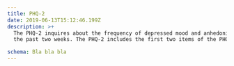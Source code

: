 ```yaml
---
title: PHQ-2
date: 2019-06-13T15:12:46.199Z
description: >+
  The PHQ-2 inquires about the frequency of depressed mood and anhedonia over
  the past two weeks. The PHQ-2 includes the first two items of the PHQ-9.

schema: Bla bla bla
---
```


